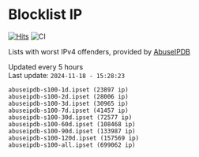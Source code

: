 # Blocklist IP

[![Hits](https://hits.seeyoufarm.com/api/count/incr/badge.svg?url=https%3A%2F%2Fgithub.com%2Fborestad%2Fblocklist-ip%2F&count_bg=%2379C83D&title_bg=%23555555&icon=&icon_color=%23E7E7E7&title=hits&edge_flat=false)](https://hits.seeyoufarm.com)  ![CI](https://img.shields.io/github/workflow/status/borestad/blocklist-ip/CI?style=flat-square)

Lists with worst IPv4 offenders, provided by [AbuseIPDB](https://www.abuseipdb.com/)

<!-- FOOTER-PLACEHOLDER -->
Updated every 5 hours<br>
Last update: `2024-11-18 - 15:28:23`
```
abuseipdb-s100-1d.ipset (23897 ip)
abuseipdb-s100-2d.ipset (28006 ip)
abuseipdb-s100-3d.ipset (30965 ip)
abuseipdb-s100-7d.ipset (41457 ip)
abuseipdb-s100-30d.ipset (72577 ip)
abuseipdb-s100-60d.ipset (108468 ip)
abuseipdb-s100-90d.ipset (133987 ip)
abuseipdb-s100-120d.ipset (157569 ip)
abuseipdb-s100-all.ipset (699062 ip)
```
